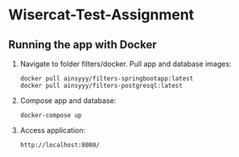 # Wisercat-Test-Assignment

## Running the app with Docker

1. Navigate to folder filters/docker. Pull app and database images:
   ```
   docker pull ainsyyy/filters-springbootapp:latest
   docker pull ainsyyy/filters-postgresql:latest
   ```

1. Compose app and database:
   ```
   docker-compose up
   ```

1. Access application:

   ```
   http://localhost:8080/
   ```
